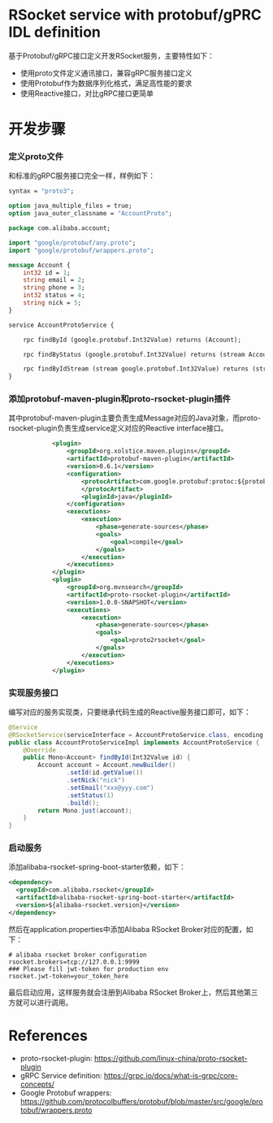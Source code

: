 RSocket service with protobuf/gPRC IDL definition
=================================================

基于Protobuf/gRPC接口定义开发RSocket服务，主要特性如下：

* 使用proto文件定义通讯接口，兼容gRPC服务接口定义
* 使用Protobuf作为数据序列化格式，满足高性能的要求
* 使用Reactive接口，对比gRPC接口更简单

# 开发步骤

###  定义proto文件

和标准的gRPC服务接口完全一样，样例如下：

```proto
syntax = "proto3";

option java_multiple_files = true;
option java_outer_classname = "AccountProto";

package com.alibaba.account;

import "google/protobuf/any.proto";
import "google/protobuf/wrappers.proto";

message Account {
    int32 id = 1;
    string email = 2;
    string phone = 3;
    int32 status = 4;
    string nick = 5;
}

service AccountProtoService {

    rpc findById (google.protobuf.Int32Value) returns (Account);

    rpc findByStatus (google.protobuf.Int32Value) returns (stream Account);

    rpc findByIdStream (stream google.protobuf.Int32Value) returns (stream Account);
}
```

### 添加protobuf-maven-plugin和proto-rsocket-plugin插件

其中protobuf-maven-plugin主要负责生成Message对应的Java对象，而proto-rsocket-plugin负责生成service定义对应的Reactive interface接口。

```xml
            <plugin>
                <groupId>org.xolstice.maven.plugins</groupId>
                <artifactId>protobuf-maven-plugin</artifactId>
                <version>0.6.1</version>
                <configuration>
                    <protocArtifact>com.google.protobuf:protoc:${protobuf-java.version}:exe:${os.detected.classifier}
                    </protocArtifact>
                    <pluginId>java</pluginId>
                </configuration>
                <executions>
                    <execution>
                        <phase>generate-sources</phase>
                        <goals>
                            <goal>compile</goal>
                        </goals>
                    </execution>
                </executions>
            </plugin>
            <plugin>
                <groupId>org.mvnsearch</groupId>
                <artifactId>proto-rsocket-plugin</artifactId>
                <version>1.0.0-SNAPSHOT</version>
                <executions>
                    <execution>
                        <phase>generate-sources</phase>
                        <goals>
                            <goal>proto2rsocket</goal>
                        </goals>
                    </execution>
                </executions>
            </plugin>
```

### 实现服务接口

编写对应的服务实现类，只要继承代码生成的Reactive服务接口即可，如下：

```java
@Service
@RSocketService(serviceInterface = AccountProtoService.class, encoding = "protobuf")
public class AccountProtoServiceImpl implements AccountProtoService {
    @Override
    public Mono<Account> findById(Int32Value id) {
        Account account = Account.newBuilder()
                .setId(id.getValue())
                .setNick("nick")
                .setEmail("xxx@yyy.com")
                .setStatus(1)
                .build();
        return Mono.just(account);
    }
}
```

### 启动服务

添加alibaba-rsocket-spring-boot-starter依赖，如下：

```xml
<dependency>
  <groupId>com.alibaba.rsocket</groupId>
  <artifactId>alibaba-rsocket-spring-boot-starter</artifactId>
  <version>${alibaba-rsocket.version}</version>
</dependency>
```

然后在application.properties中添加Alibaba RSocket Broker对应的配置，如下：

```
# alibaba rsocket broker configuration
rsocket.brokers=tcp://127.0.0.1:9999
### Please fill jwt-token for production env
rsocket.jwt-token=your_token_here
```

最后启动应用，这样服务就会注册到Alibaba RSocket Broker上，然后其他第三方就可以进行调用。

# References

* proto-rsocket-plugin: https://github.com/linux-china/proto-rsocket-plugin
* gRPC Service definition: https://grpc.io/docs/what-is-grpc/core-concepts/
* Google Protobuf wrappers: https://github.com/protocolbuffers/protobuf/blob/master/src/google/protobuf/wrappers.proto
